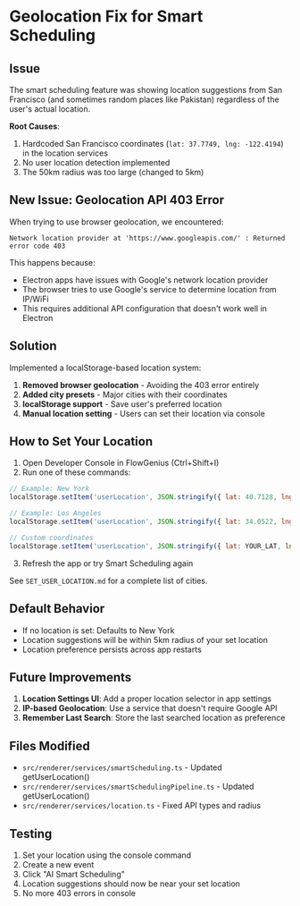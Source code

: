 # Geolocation Fix for Smart Scheduling

## Issue

The smart scheduling feature was showing location suggestions from San Francisco (and sometimes random places like Pakistan) regardless of the user's actual location.

**Root Causes**:
1. Hardcoded San Francisco coordinates (`lat: 37.7749, lng: -122.4194`) in the location services
2. No user location detection implemented
3. The 50km radius was too large (changed to 5km)

## New Issue: Geolocation API 403 Error

When trying to use browser geolocation, we encountered:
```
Network location provider at 'https://www.googleapis.com/' : Returned error code 403
```

This happens because:
- Electron apps have issues with Google's network location provider
- The browser tries to use Google's service to determine location from IP/WiFi
- This requires additional API configuration that doesn't work well in Electron

## Solution

Implemented a localStorage-based location system:

1. **Removed browser geolocation** - Avoiding the 403 error entirely
2. **Added city presets** - Major cities with their coordinates
3. **localStorage support** - Save user's preferred location
4. **Manual location setting** - Users can set their location via console

## How to Set Your Location

1. Open Developer Console in FlowGenius (Ctrl+Shift+I)
2. Run one of these commands:

```javascript
// Example: New York
localStorage.setItem('userLocation', JSON.stringify({ lat: 40.7128, lng: -74.0060 }));

// Example: Los Angeles  
localStorage.setItem('userLocation', JSON.stringify({ lat: 34.0522, lng: -118.2437 }));

// Custom coordinates
localStorage.setItem('userLocation', JSON.stringify({ lat: YOUR_LAT, lng: YOUR_LNG }));
```

3. Refresh the app or try Smart Scheduling again

See `SET_USER_LOCATION.md` for a complete list of cities.

## Default Behavior

- If no location is set: Defaults to New York
- Location suggestions will be within 5km radius of your set location
- Location preference persists across app restarts

## Future Improvements

1. **Location Settings UI**: Add a proper location selector in app settings
2. **IP-based Geolocation**: Use a service that doesn't require Google API
3. **Remember Last Search**: Store the last searched location as preference

## Files Modified

- `src/renderer/services/smartScheduling.ts` - Updated getUserLocation()
- `src/renderer/services/smartSchedulingPipeline.ts` - Updated getUserLocation()
- `src/renderer/services/location.ts` - Fixed API types and radius

## Testing

1. Set your location using the console command
2. Create a new event
3. Click "AI Smart Scheduling"
4. Location suggestions should now be near your set location
5. No more 403 errors in console 